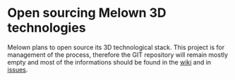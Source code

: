 # Open sourcing Melown 3D technologies

Melown plans to open source its 3D technological stack. This project is for
management of the process, therefore the GIT repository will remain mostly
empty and most of the informations should be found in the
[wiki](./wiki) and
in [issues](./issues).
